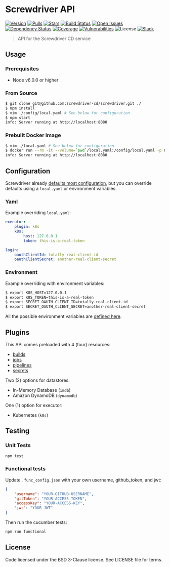# Screwdriver API
[![Version][npm-image]][npm-url] [![Pulls][docker-pulls]][docker-url] [![Stars][docker-stars]][docker-url] [![Build Status][status-image]][status-url] [![Open Issues][issues-image]][issues-url] [![Dependency Status][daviddm-image]][daviddm-url] [![Coverage][cov-image]][cov-url] [![Vulnerabilities][vul-image]][vul-url] ![License][license-image] [![Slack][slack-image]][slack-url]

> API for the Screwdriver CD service

## Usage

### Prerequisites

- Node v6.0.0 or higher

### From Source

```bash
$ git clone git@github.com:screwdriver-cd/screwdriver.git ./
$ npm install
$ vim ./config/local.yaml # See below for configuration
$ npm start
info: Server running at http://localhost:8080
```

### Prebuilt Docker image

```bash
$ vim ./local.yaml # See below for configuration
$ docker run --rm -it --volume=`pwd`/local.yaml:/config/local.yaml -p 8080 screwdrivercd/api:latest
info: Server running at http://localhost:8080
```

## Configuration

Screwdriver already [defaults most configuration](config/default.yaml), but you can override defaults using a `local.yaml` or environment variables.

### Yaml

Example overriding `local.yaml`:

```yaml
executor:
    plugin: k8s
    k8s:
        host: 127.0.0.1
        token: this-is-a-real-token

login:
    oauthClientId: totally-real-client-id
    oauthClientSecret: another-real-client-secret
```

### Environment

Example overriding with environment variables:

```bash
$ export K8S_HOST=127.0.0.1
$ export K8S_TOKEN=this-is-a-real-token
$ export SECRET_OAUTH_CLIENT_ID=totally-real-client-id
$ export SECRET_OAUTH_CLIENT_SECRET=another-real-client-secret
```

All the possible environment variables are [defined here](config/custom-environment-variables.yaml).

## Plugins

This API comes preloaded with 4 (four) resources:
 - [builds](plugins/builds/README.md)
 - [jobs](plugins/jobs/README.md)
 - [pipelines](plugins/pipelines/README.md)
 - [secrets](plugins/secrets/README.md)

Two (2) options for datastores:
 - In-Memory Database (`imdb`)
 - Amazon DynamoDB (`dynamodb`)

One (1) option for executor:
 - Kubernetes (`k8s`)

## Testing

### Unit Tests

```bash
npm test
```

### Functional tests

Update `.func_config.json` with your own username, github_token, and jwt:
```json
{
    "username": "YOUR-GITHUB-USERNAME",
    "gitToken": "YOUR-ACCESS-TOKEN",
    "accessKey": "YOUR-ACCESS-KEY",
    "jwt": "YOUR-JWT"
}
```

Then run the cucumber tests:
```bash
npm run functional
```

## License

Code licensed under the BSD 3-Clause license. See LICENSE file for terms.

[npm-image]: https://img.shields.io/npm/v/screwdriver-api.svg
[npm-url]: https://npmjs.org/package/screwdriver-api
[cov-image]: https://coveralls.io/repos/github/screwdriver-cd/screwdriver/badge.svg?branch=master
[cov-url]: https://coveralls.io/github/screwdriver-cd/screwdriver?branch=master
[vul-image]: https://snyk.io/test/github/screwdriver-cd/screwdriver.git/badge.svg
[vul-url]: https://snyk.io/test/github/screwdriver-cd/screwdriver.git
[docker-pulls]: https://img.shields.io/docker/pulls/screwdrivercd/screwdriver.svg
[docker-stars]: https://img.shields.io/docker/stars/screwdrivercd/screwdriver.svg
[docker-url]: https://hub.docker.com/r/screwdrivercd/screwdriver/
[license-image]: https://img.shields.io/npm/l/screwdriver-api.svg
[issues-image]: https://img.shields.io/github/issues/screwdriver-cd/screwdriver.svg
[issues-url]: https://github.com/screwdriver-cd/screwdriver/issues
[status-image]: https://cd.screwdriver.cd/pipelines/27cec39c9baea6cf64c684479115300d22039b2a/badge
[status-url]: https://cd.screwdriver.cd/pipelines/27cec39c9baea6cf64c684479115300d22039b2a
[daviddm-image]: https://david-dm.org/screwdriver-cd/screwdriver.svg?theme=shields.io
[daviddm-url]: https://david-dm.org/screwdriver-cd/screwdriver
[slack-image]: http://slack.screwdriver.cd/badge.svg
[slack-url]: http://slack.screwdriver.cd/
